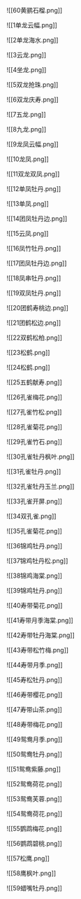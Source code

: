 

![[60黄鹂石榴.png]]

![[1单龙云幅.png]]

![[2单龙海水.png]]

![[3云龙.png]]

![[4坐龙.png]]

![[5双龙抢珠.png]]

![[6双龙庆寿.png]]

![[7五龙.png]]

![[8九龙.png]]

![[9龙凤云幅.png]]

![[10龙凤.png]]

![[11双龙双凤.png]]

![[12单凤牡丹.png]]

![[13单凤.png]]

![[14团凤牡丹边.png]]

![[15云凤.png]]

![[16凤竹牡丹.png]]

![[17团凤牡丹边.png]]

![[18凤串牡丹.png]]

![[19双凤牡丹.png]]

![[20团鹤寿桃边.png]]

![[21团鹤松边.png]]

![[22双鹤松柏.png]]

![[23松鹤.png]]

![[24松鹤.png]]

![[25五鹤献寿.png]]

![[26孔雀梅花.png]]

![[27孔雀竹松.png]]

![[28孔雀菊花.png]]

![[29孔雀竹石.png]]

![[30孔雀牡丹枫叶.png]]

![[31孔雀牡丹.png]]

![[32孔雀牡丹玉兰.png]]

![[33孔雀开屏.png]]

![[34双孔雀.png]]

![[35孔雀菊花.png]]

![[36锦鸡牡丹.png]]

![[37锦鸡牡丹松.png]]

![[38锦鸡海棠.png]]

![[39锦鸡牡丹.png]]

![[40寿带菊花.png]]

![[41寿带月季海棠.png]]

![[42寿带牡丹海棠.png]]

![[43寿带松竹梅.png]]

![[44寿带月季.png]]

![[45寿松牡丹.png]]

![[46寿带樱花.png]]

![[47寿带山茶.png]]

![[48寿带梅花.png]]

![[49鸳鸯月季.png]]

![[50鸳鸯牡丹.png]]

![[51鸳鸯紫藤.png]]

![[52鸳鸯荷花.png]]

![[53鸳鸯芙蓉.png]]

![[54鸳鸯荷花.png]]

![[55鹦鹉梅花.png]]

![[56鹦鹉碧桃.png]]

![[57松鹰.png]]

![[58鹰枫叶.png]]

![[59蜡嘴牡丹.png]]